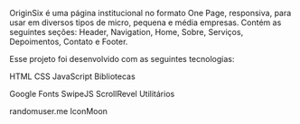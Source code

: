 OriginSix é uma página institucional no formato One Page, responsiva, para usar em diversos tipos de micro, pequena e média empresas. 
Contém as seguintes seções: Header, Navigation, Home, Sobre, Serviços, Depoimentos, Contato e Footer.

Esse projeto foi desenvolvido com as seguintes tecnologias:

HTML
CSS
JavaScript
Bibliotecas

Google Fonts
SwipeJS
ScrollRevel
Utilitários

randomuser.me
IconMoon
